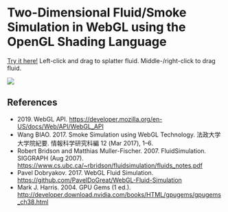 # Two-Dimensional Fluid/Smoke Simulation in WebGL using the OpenGL Shading Language

[Try it here!](https://davidweitzenfeld.github.io/webgl-fluid-simulation/) 
Left-click and drag to splatter fluid. Middle-/right-click to drag fluid.

![](docs/video.gif)

## References

- 2019. WebGL API. https://developer.mozilla.org/en-US/docs/Web/API/WebGL_API 
- Wang BIAO. 2017. Smoke Simulation using WebGL Technology. 法政大学大学院紀要. 情報科学研究科編 12 (Mar 2017), 1–6.
- Robert Bridson and Matthias Muller-Fischer. 2007. FluidSimulation. SIGGRAPH (Aug 2007). https://www.cs.ubc.ca/~rbridson/fluidsimulation/fluids_notes.pdf
- Pavel Dobryakov. 2017. WebGL Fluid Simulation. https://github.com/PavelDoGreat/WebGL-Fluid-Simulation
- Mark J. Harris. 2004. GPU Gems (1 ed.). http://developer.download.nvidia.com/books/HTML/gpugems/gpugems_ch38.html
